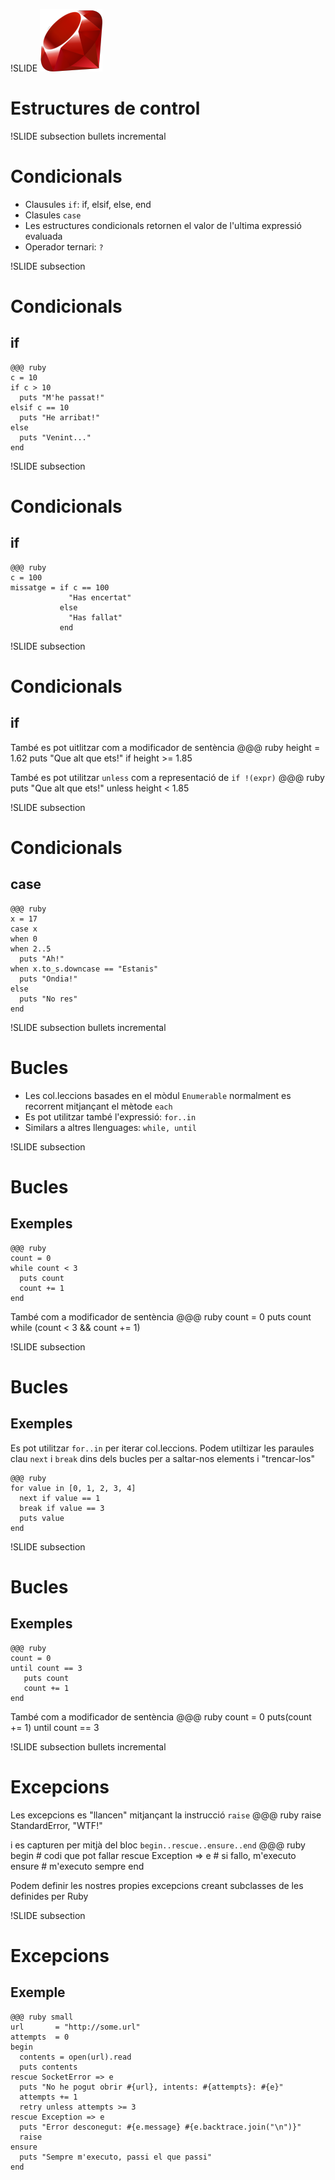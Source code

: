 !SLIDE
![Ruby logo](/file/assets/images/ruby_logo.png)
# Estructures de control

!SLIDE subsection bullets incremental
# Condicionals

* Clausules `if`: if, elsif, else, end
* Clasules `case`
* Les estructures condicionals retornen el valor de l'ultima expressió
evaluada
* Operador ternari: `?`

!SLIDE subsection
# Condicionals
## if

    @@@ ruby
    c = 10
    if c > 10
      puts "M'he passat!"
    elsif c == 10
      puts "He arribat!"
    else
      puts "Venint..."
    end

!SLIDE subsection
# Condicionals
## if

    @@@ ruby
    c = 100
    missatge = if c == 100
                 "Has encertat"
               else
                 "Has fallat"
               end

!SLIDE subsection
# Condicionals
## if

També es pot uitlitzar com a modificador de sentència
    @@@ ruby
    height = 1.62
    puts "Que alt que ets!" if height >= 1.85

També es pot utilitzar `unless` com a representació de `if !(expr)`
    @@@ ruby
    puts "Que alt que ets!" unless height < 1.85

!SLIDE subsection
# Condicionals
## case

    @@@ ruby
    x = 17
    case x
    when 0
    when 2..5
      puts "Ah!"
    when x.to_s.downcase == "Estanis"
      puts "Ondia!"
    else
      puts "No res"
    end

!SLIDE subsection bullets incremental
# Bucles

* Les col.leccions basades en el mòdul `Enumerable` normalment es recorrent
mitjançant el mètode `each`
* Es pot utilitzar també l'expressió: `for..in`
* Similars a altres llenguages: `while, until`

!SLIDE subsection
# Bucles
## Exemples

    @@@ ruby
    count = 0
    while count < 3
      puts count
      count += 1
    end

També com a modificador de sentència
    @@@ ruby
    count = 0
    puts count while (count < 3 && count += 1)

!SLIDE subsection
# Bucles
## Exemples

Es pot utilitzar `for..in` per iterar col.leccions. Podem utiltizar
les paraules clau `next` i `break` dins dels bucles per a saltar-nos elements
i "trencar-los"

    @@@ ruby
    for value in [0, 1, 2, 3, 4]
      next if value == 1
      break if value == 3
      puts value
    end

!SLIDE subsection
# Bucles
## Exemples

    @@@ ruby
    count = 0
    until count == 3
       puts count
       count += 1
    end

També com a modificador de sentència
    @@@ ruby
    count = 0
    puts(count += 1) until count == 3

!SLIDE subsection bullets incremental
# Excepcions

Les excepcions es "llancen" mitjançant la instrucció `raise`
    @@@ ruby
    raise StandardError, "WTF!"

i es capturen per mitjà del bloc `begin..rescue..ensure..end`
    @@@ ruby
    begin
      # codi que pot fallar
    rescue Exception => e
      # si fallo, m'executo
    ensure
      # m'executo sempre
    end

Podem definir les nostres propies excepcions creant subclasses de les
definides per Ruby

!SLIDE subsection
# Excepcions
## Exemple

    @@@ ruby small
    url       = "http://some.url"
    attempts  = 0
    begin
      contents = open(url).read
      puts contents
    rescue SocketError => e
      puts "No he pogut obrir #{url}, intents: #{attempts}: #{e}"
      attempts += 1
      retry unless attempts >= 3
    rescue Exception => e
      puts "Error desconegut: #{e.message} #{e.backtrace.join("\n")}"
      raise
    ensure
      puts "Sempre m'executo, passi el que passi"
    end
